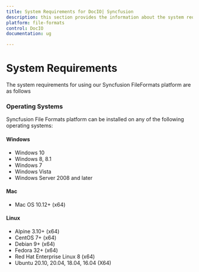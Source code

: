 ```yaml
---
title: System Requirements for DocIO| Syncfusion
description: this section provides the information about the system requirements for file formats platform with supported browsers
platform: file-formats
control: DocIO
documentation: ug

---
```

# System Requirements

The system requirements for using our Syncfusion FileFormats platform are as follows

### Operating Systems

Syncfusion File Formats platform can be installed on any of the following operating systems:

#### Windows
* Windows 10
* Windows 8, 8.1
* Windows 7
* Windows Vista
* Windows Server 2008 and later

#### Mac
* Mac OS 10.12+ (x64)

#### Linux
* Alpine 3.10+ (x64)
* CentOS 7+ (x64)
* Debian 9+ (x64)
* Fedora 32+ (x64)
* Red Hat Enterprise Linux 8 (x64)
* Ubuntu 20.10, 20.04, 18.04, 16.04 (X64)

